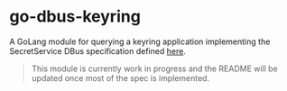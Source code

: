 # go-dbus-keyring

A GoLang module for querying a keyring application implementing the SecretService DBus specification defined [here](https://specifications.freedesktop.org/secret-service/).

> This module is currently work in progress and the README will be updated once most of the spec is implemented.